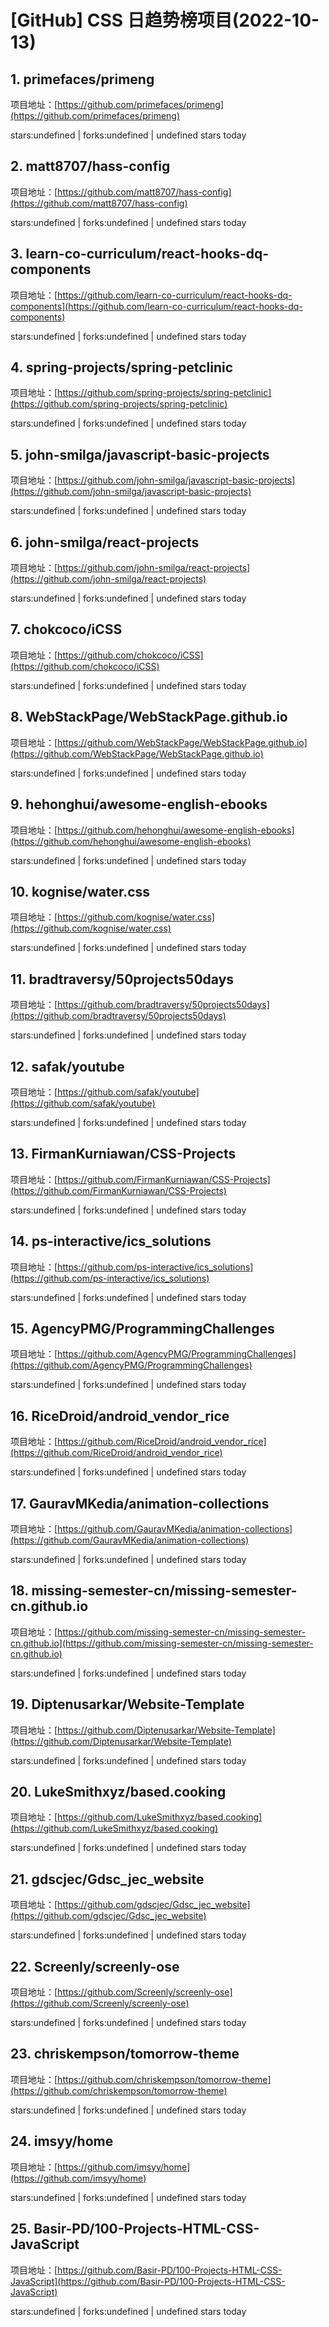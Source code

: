 # [GitHub] CSS 日趋势榜项目(2022-10-13)

## 1. primefaces/primeng 

项目地址：[https://github.com/primefaces/primeng](https://github.com/primefaces/primeng)

stars:undefined | forks:undefined | undefined stars today 



## 2. matt8707/hass-config 

项目地址：[https://github.com/matt8707/hass-config](https://github.com/matt8707/hass-config)

stars:undefined | forks:undefined | undefined stars today 



## 3. learn-co-curriculum/react-hooks-dq-components 

项目地址：[https://github.com/learn-co-curriculum/react-hooks-dq-components](https://github.com/learn-co-curriculum/react-hooks-dq-components)

stars:undefined | forks:undefined | undefined stars today 



## 4. spring-projects/spring-petclinic 

项目地址：[https://github.com/spring-projects/spring-petclinic](https://github.com/spring-projects/spring-petclinic)

stars:undefined | forks:undefined | undefined stars today 



## 5. john-smilga/javascript-basic-projects 

项目地址：[https://github.com/john-smilga/javascript-basic-projects](https://github.com/john-smilga/javascript-basic-projects)

stars:undefined | forks:undefined | undefined stars today 



## 6. john-smilga/react-projects 

项目地址：[https://github.com/john-smilga/react-projects](https://github.com/john-smilga/react-projects)

stars:undefined | forks:undefined | undefined stars today 



## 7. chokcoco/iCSS 

项目地址：[https://github.com/chokcoco/iCSS](https://github.com/chokcoco/iCSS)

stars:undefined | forks:undefined | undefined stars today 



## 8. WebStackPage/WebStackPage.github.io 

项目地址：[https://github.com/WebStackPage/WebStackPage.github.io](https://github.com/WebStackPage/WebStackPage.github.io)

stars:undefined | forks:undefined | undefined stars today 



## 9. hehonghui/awesome-english-ebooks 

项目地址：[https://github.com/hehonghui/awesome-english-ebooks](https://github.com/hehonghui/awesome-english-ebooks)

stars:undefined | forks:undefined | undefined stars today 



## 10. kognise/water.css 

项目地址：[https://github.com/kognise/water.css](https://github.com/kognise/water.css)

stars:undefined | forks:undefined | undefined stars today 



## 11. bradtraversy/50projects50days 

项目地址：[https://github.com/bradtraversy/50projects50days](https://github.com/bradtraversy/50projects50days)

stars:undefined | forks:undefined | undefined stars today 



## 12. safak/youtube 

项目地址：[https://github.com/safak/youtube](https://github.com/safak/youtube)

stars:undefined | forks:undefined | undefined stars today 



## 13. FirmanKurniawan/CSS-Projects 

项目地址：[https://github.com/FirmanKurniawan/CSS-Projects](https://github.com/FirmanKurniawan/CSS-Projects)

stars:undefined | forks:undefined | undefined stars today 



## 14. ps-interactive/ics_solutions 

项目地址：[https://github.com/ps-interactive/ics_solutions](https://github.com/ps-interactive/ics_solutions)

stars:undefined | forks:undefined | undefined stars today 



## 15. AgencyPMG/ProgrammingChallenges 

项目地址：[https://github.com/AgencyPMG/ProgrammingChallenges](https://github.com/AgencyPMG/ProgrammingChallenges)

stars:undefined | forks:undefined | undefined stars today 



## 16. RiceDroid/android_vendor_rice 

项目地址：[https://github.com/RiceDroid/android_vendor_rice](https://github.com/RiceDroid/android_vendor_rice)

stars:undefined | forks:undefined | undefined stars today 



## 17. GauravMKedia/animation-collections 

项目地址：[https://github.com/GauravMKedia/animation-collections](https://github.com/GauravMKedia/animation-collections)

stars:undefined | forks:undefined | undefined stars today 



## 18. missing-semester-cn/missing-semester-cn.github.io 

项目地址：[https://github.com/missing-semester-cn/missing-semester-cn.github.io](https://github.com/missing-semester-cn/missing-semester-cn.github.io)

stars:undefined | forks:undefined | undefined stars today 



## 19. Diptenusarkar/Website-Template 

项目地址：[https://github.com/Diptenusarkar/Website-Template](https://github.com/Diptenusarkar/Website-Template)

stars:undefined | forks:undefined | undefined stars today 



## 20. LukeSmithxyz/based.cooking 

项目地址：[https://github.com/LukeSmithxyz/based.cooking](https://github.com/LukeSmithxyz/based.cooking)

stars:undefined | forks:undefined | undefined stars today 



## 21. gdscjec/Gdsc_jec_website 

项目地址：[https://github.com/gdscjec/Gdsc_jec_website](https://github.com/gdscjec/Gdsc_jec_website)

stars:undefined | forks:undefined | undefined stars today 



## 22. Screenly/screenly-ose 

项目地址：[https://github.com/Screenly/screenly-ose](https://github.com/Screenly/screenly-ose)

stars:undefined | forks:undefined | undefined stars today 



## 23. chriskempson/tomorrow-theme 

项目地址：[https://github.com/chriskempson/tomorrow-theme](https://github.com/chriskempson/tomorrow-theme)

stars:undefined | forks:undefined | undefined stars today 



## 24. imsyy/home 

项目地址：[https://github.com/imsyy/home](https://github.com/imsyy/home)

stars:undefined | forks:undefined | undefined stars today 



## 25. Basir-PD/100-Projects-HTML-CSS-JavaScript 

项目地址：[https://github.com/Basir-PD/100-Projects-HTML-CSS-JavaScript](https://github.com/Basir-PD/100-Projects-HTML-CSS-JavaScript)

stars:undefined | forks:undefined | undefined stars today 



